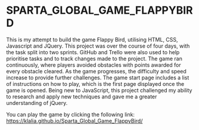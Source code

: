 # SPARTA_GLOBAL_GAME_FLAPPYBIRD

This is my attempt to build the game Flappy Bird, utilising HTML, CSS, Javascript and JQuery. This project was over the course of four days, with the task split into two sprints. GitHub and Trello were also used to help prioritise tasks and to track changes made to the project. The game ran continuously, where players avoided obstacles with points awarded for every obstacle cleared. As the game progresses, the difficulty and speed increase to provide further challenges. The game start page includes a list of instructions on how to play, which is the first page displayed once the game is opened. Being new to JavaScript, this project challenged my ability to research and apply new techniques and gave me a greater understanding of jQuery.

You can play the game by clicking the following link: https://klalia.github.io/Sparta_Global_Game_FlappyBird/

